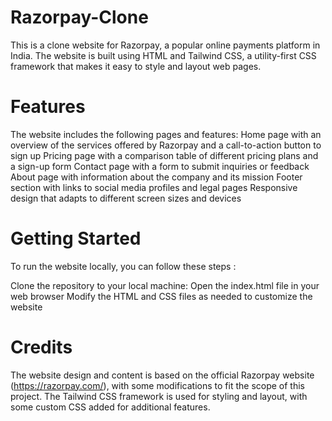 # Razorpay-Clone
This is a clone website for Razorpay, a popular online payments platform in India. The website is built using HTML and Tailwind CSS, a utility-first CSS framework that makes it easy to style and layout web pages.

# Features
The website includes the following pages and features: Home page with an overview of the services offered by Razorpay and a call-to-action button to sign up Pricing page with a comparison table of different pricing plans and a sign-up form Contact page with a form to submit inquiries or feedback About page with information about the company and its mission Footer section with links to social media profiles and legal pages Responsive design that adapts to different screen sizes and devices

# Getting Started
To run the website locally, you can follow these steps :

Clone the repository to your local machine: Open the index.html file in your web browser Modify the HTML and CSS files as needed to customize the website

# Credits
The website design and content is based on the official Razorpay website (https://razorpay.com/), with some modifications to fit the scope of this project. The Tailwind CSS framework is used for styling and layout, with some custom CSS added for additional features.